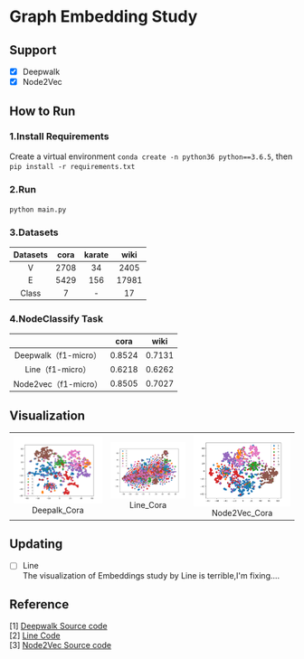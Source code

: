 # Graph Embedding Study
## Support
- [x] Deepwalk
- [x] Node2Vec

## How to Run
### 1.Install Requirements
Create a virtual environment `conda create -n python36 python==3.6.5`, then `pip install -r requirements.txt`

### 2.Run
`python main.py`

### 3.Datasets
| Datasets     | cora | karate | wiki  |
| :------:     | :--: | :----: | :---: |
|    V         | 2708 |   34   | 2405  |
|    E         | 5429 |  156   | 17981 |
|  Class       |  7   |   -    |  17   |

### 4.NodeClassify Task
|                      |  cora  |  wiki  |
| :------------------: | :----: | :----: |
| Deepwalk（f1-micro） | 0.8524 | 0.7131 |
|   Line（f1-micro）   | 0.6218 | 0.6262 |
| Node2vec（f1-micro） | 0.8505 | 0.7027 |

## Visualization
<table>
    <tr>
        <td ><center><img src="https://github.com/Deeachain/GraphEmbeddings/blob/master/output/visualization/deepwalk_cora_edges.png"><div align = "center">Deepalk_Cora</div></td>
        <td ><center><img src="https://github.com/Deeachain/GraphEmbeddings/blob/master/output/visualization/line_cora_edges.png"><div align = "center">Line_Cora</div></center></td>
        <td ><center><img src="https://github.com/Deeachain/GraphEmbeddings/blob/master/output/visualization/node2vec_cora_edges.png"><div align="center">Node2Vec_Cora</div></center></td>
    </tr>
</table>

## Updating
- [ ] Line  
The visualization of Embeddings study by Line is terrible,I'm fixing....

## Reference
[1] [Deepwalk Source code](https://github.com/phanein/deepwalk)  
[2] [Line Code]()  
[3] [Node2Vec Source code](https://github.com/aditya-grover/node2vec)  